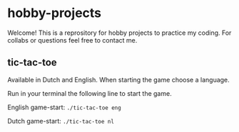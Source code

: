 # hobby-projects

Welcome! This is a reprository for hobby projects to practice my coding. For collabs or questions feel free to contact me.

## tic-tac-toe

Available in Dutch and English. When starting the game choose a language.

Run in your terminal the following line to start the game.

English game-start: `./tic-tac-toe eng`

Dutch game-start: `./tic-tac-toe nl`
